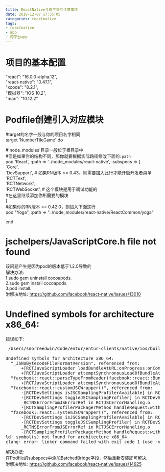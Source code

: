 ```yaml
---
title: ReactNative与原生交互注意事项
date: 2018-12-07 17:36:05
categories: reactnative
tags:
- reactnative
- app
- 跨平台app
---
```


# 项目的基本配置  
"react": "16.0.0-alpha.12",  
"react-native": "0.47.1",  
"xcode": "8.2.1",  
"模拟器": "IOS 10.2",  
"mac": "10.12.2"  

# Podfile创建引入对应模块  

#target的名字一般与你的项目名字相同  
target 'NumberTileGame' do  
  
  #'node_modules'目录一般位于根目录中  
  #但是如果你的结构不同，那你就要根据实际路径修改下面的`:path`  
  pod 'React', :path => '../node_modules/react-native', :subspecs => [  
    'Core',  
    'DevSupport', # 如果RN版本 >= 0.43，则需要加入此行才能开启开发者菜单  
    'RCTText',  
    'RCTNetwork',  
    'RCTWebSocket', # 这个模块是用于调试功能的  
    #在这里继续添加你所需要的模块  
  ]  
  #如果你的RN版本 >= 0.42.0，则加入下面这行  
  pod "Yoga", :path => "../node_modules/react-native/ReactCommon/yoga"  
  
end  

# jschelpers/JavaScriptCore.h file not found  
该问题产生是因为pod的版本低于1.2.0导致的  
解决办法:  
1.sudo gem uninstall cocoapods.  
2.sudo gem install cocoapods.   
3.pod install.  
附解决地址: <a href="https://github.com/facebook/react-native/issues/13010">https://github.com/facebook/react-native/issues/13010</a>

# Undefined symbols for architecture x86_64:
错误如下:  
<pre>
 /Users/snorreedwin/Code/entur/entur-clients/native/ios/build/Build/Products/Debug-iphonesimulator/React/React.framework/React

Undefined symbols for architecture x86_64:
  "_JSNoBytecodeFileFormatVersion", referenced from:
      +[RCTJavaScriptLoader loadBundleAtURL:onProgress:onComplete:] in RCTJavaScriptLoader.o
      +[RCTJavaScriptLoader attemptSynchronousLoadOfBundleAtURL:runtimeBCVersion:sourceLength:error:] in RCTJavaScriptLoader.o
  "facebook::react::parseTypeFromHeader(facebook::react::BundleHeader const&)", referenced from:
      +[RCTJavaScriptLoader attemptSynchronousLoadOfBundleAtURL:runtimeBCVersion:sourceLength:error:] in RCTJavaScriptLoader.o
  "facebook::react::customJSCWrapper()", referenced from:
      -[RCTDevSettings isJSCSamplingProfilerAvailable] in RCTDevSettings.o
      -[RCTDevSettings toggleJSCSamplingProfiler] in RCTDevSettings.o
      _RCTNSErrorFromJSErrorRef in RCTJSCErrorHandling.o
      -[RCTSamplingProfilerPackagerMethod handleRequest:withResponder:] in RCTSamplingProfilerPackagerMethod.o
  "facebook::react::systemJSCWrapper()", referenced from:
      -[RCTDevSettings isJSCSamplingProfilerAvailable] in RCTDevSettings.o
      -[RCTDevSettings toggleJSCSamplingProfiler] in RCTDevSettings.o
      _RCTNSErrorFromJSErrorRef in RCTJSCErrorHandling.o
      -[RCTSamplingProfilerPackagerMethod handleRequest:withResponder:] in RCTSamplingProfilerPackagerMethod.o
ld: symbol(s) not found for architecture x86_64
clang: error: linker command failed with exit code 1 (use -v to see invocation)
</pre>

解决办法:  
在Podfile的subspecs中添加BatchedBridge字段，然后重新安装即可解决.  
附解决地址: <a href="https://github.com/facebook/react-native/issues/14925">https://github.com/facebook/react-native/issues/14925</a>

